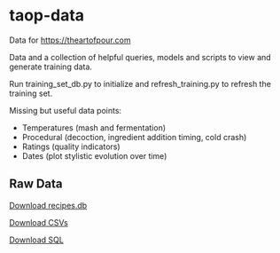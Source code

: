 # taop-data
Data for https://theartofpour.com

Data and a collection of helpful queries, models and scripts to view and generate training data.

Run training_set_db.py to initialize and refresh_training.py to refresh the training set.

Missing but useful data points:
* Temperatures (mash and fermentation)
* Procedural (decoction, ingredient addition timing, cold crash)
* Ratings (quality indicators)
* Dates (plot stylistic evolution over time)

## Raw Data
[Download recipes.db](https://drive.google.com/file/d/1nRoN_vn7Nnjykh5hNQrKPqU-JDBHeFU2/view?usp=sharing)

[Download CSVs](https://drive.google.com/open?id=1HdmNgk7Ehk8ZSul3PMSO_H33le_iP2mW)

[Download SQL](https://drive.google.com/open?id=1jlGuaQ45VrxNA9KK43hDN_oGJwJg0J19)